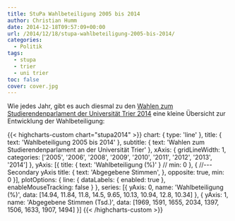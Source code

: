 ```yaml
---
title: StuPa Wahlbeteiligung 2005 bis 2014
author: Christian Humm
date: 2014-12-18T09:57:09+00:00
url: /2014/12/18/stupa-wahlbeteiligung-2005-bis-2014/
categories:
  - Politik
tags:
  - stupa
  - trier
  - uni trier
toc: false
cover: cover.jpg
---
```

Wie jedes Jahr, gibt es auch diesmal zu den [Wahlen zum Studierendenparlament der Universität Trier 2014][1] eine kleine Übersicht zur Entwicklung der Wahlbeteiligung:

<!--more-->

{{< highcharts-custom chart="stupa2014" >}}
    chart: {
        type: 'line'
    },
    title: {
        text: 'Wahlbeteiligung 2005 bis 2014'
    },
    subtitle: {
        text: 'Wahlen zum Studierendenparlament an der Universität Trier'
    },
    xAxis: {
        gridLineWidth: 1,
        categories: ['2005', '2006', '2008', '2009', '2010', '2011', '2012', '2013', '2014']
    },
    yAxis: [{
        title: {
            text: 'Wahlbeteiligung (%)'
        }
        // min: 0
    }, { //--- Secondary yAxis
    title: {
        text: 'Abgegebene Stimmen',
    },
    opposite: true,
    min: 0
    }],
    plotOptions: {
      line: {
          dataLabels: {
              enabled: true
          },
          enableMouseTracking: false
      }
    },
    series: [{
        yAxis: 0,
        name: 'Wahlbeteiligung (%)',
        data: [14.94, 11.84, 11.8, 14.5, 9.65, 10.13, 10.94, 12.8, 10.34]
    }, {
        yAxis: 1,
        name: 'Abgegebene Stimmen (Tsd.)',
        data: [1969, 1591, 1655, 2034, 1397, 1506, 1633, 1907, 1494]
    }]
{{< /highcharts-custom >}}

 [1]: https://www.uni-trier.de/fileadmin/studium/StuPa/Wahlausschuss_2014/Dokumente/Feststellungsbeschluss_2014.pdf
